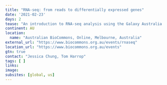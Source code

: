 ```yaml
---
title: "RNA-seq: from reads to differentially expressed genes"
date: '2021-02-23'
days: 2
tease: "An introduction to RNA-seq analysis using the Galaxy Australia web platform. Apply by 5 February."
continent: AU
location:
  name: "Australian BioCommons, Online, Melbourne, Australia"
external_url: "https://www.biocommons.org.au/events/rnaseq"
location_url: "https://www.biocommons.org.au/events"
gtn: true
contact: "Jessica Chung, Tom Harrop"
tags: [ ]
links:
image: 
subsites: [global, us]
---
```

